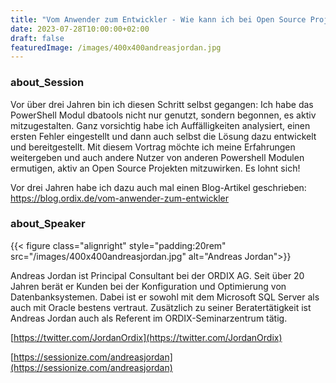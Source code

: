 ```yaml
---
title: "Vom Anwender zum Entwickler - Wie kann ich bei Open Source Projekten mitarbeiten? - Andreas Jordan"
date: 2023-07-28T10:00:00+02:00
draft: false
featuredImage: /images/400x400andreasjordan.jpg
---
```


### about_Session

Vor über drei Jahren bin ich diesen Schritt selbst gegangen: Ich habe das PowerShell Modul dbatools nicht nur genutzt, sondern begonnen, es aktiv mitzugestalten. Ganz vorsichtig habe ich Auffälligkeiten analysiert, einen ersten Fehler eingestellt und dann auch selbst die Lösung dazu entwickelt und bereitgestellt. Mit diesem Vortrag möchte ich meine Erfahrungen weitergeben und auch andere Nutzer von anderen Powershell Modulen ermutigen, aktiv an Open Source Projekten mitzuwirken. Es lohnt sich!

Vor drei Jahren habe ich dazu auch mal einen Blog-Artikel geschrieben:  
https://blog.ordix.de/vom-anwender-zum-entwickler

### about_Speaker

{{< figure class="alignright" style="padding:20rem" src="/images/400x400andreasjordan.jpg" alt="Andreas Jordan">}}

Andreas Jordan ist Principal Consultant bei der ORDIX AG. Seit über 20 Jahren berät er Kunden bei der Konfiguration und Optimierung von Datenbanksystemen. Dabei ist er sowohl mit dem Microsoft SQL Server als auch mit Oracle bestens vertraut. Zusätzlich zu seiner Beratertätigkeit ist Andreas Jordan auch als Referent im ORDIX-Seminarzentrum tätig.

[https://twitter.com/JordanOrdix](https://twitter.com/JordanOrdix)

<!-- [https://linkedin.com/in/andreas-jordan-b87974257/](https://www.linkedin.com/in/andreas-jordan-b87974257/) -->

[https://sessionize.com/andreasjordan](https://sessionize.com/andreasjordan) 
  

